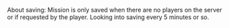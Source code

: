 About saving:
    Mission is only saved when there are no players on the server or if requested by the player. Looking into saving every 5 minutes or so.
